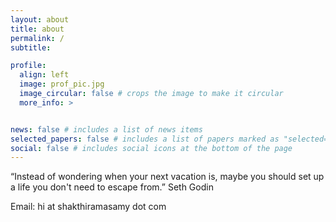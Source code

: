```yaml
---
layout: about
title: about
permalink: /
subtitle:

profile:
  align: left
  image: prof_pic.jpg
  image_circular: false # crops the image to make it circular
  more_info: >


news: false # includes a list of news items
selected_papers: false # includes a list of papers marked as "selected={true}"
social: false # includes social icons at the bottom of the page
---
```


“Instead of wondering when your next vacation is, maybe you should set up a life you don't need to escape from.” Seth Godin

Email: hi at shakthiramasamy dot com
